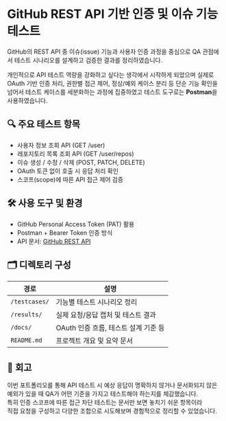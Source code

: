 # GitHub REST API 기반 인증 및 이슈 기능 테스트
GitHub의 REST API 중 이슈(issue) 기능과 사용자 인증 과정을 중심으로
QA 관점에서 테스트 시나리오를 설계하고 검증한 결과를 정리하였습니다.

개인적으로 API 테스트 역량을 강화하고 싶다는 생각에서 시작하게 되었으며
실제로 OAuth 기반 인증 처리, 권한별 접근 제어, 정상/예외 케이스 분리 등 단순 기능 확인을 넘어서 테스트 케이스를 세분화하는 과정에 집중하였고 테스트 도구로는 **Postman**을 사용하였습니다.

## 🔍 주요 테스트 항목
- 사용자 정보 조회 API (GET /user)
- 레포지토리 목록 조회 API (GET /user/repos)
- 이슈 생성 / 수정 / 삭제 (POST, PATCH, DELETE)
- OAuth 토큰 없이 호출 시 응답 처리 확인
- 스코프(scope)에 따른 API 접근 제어 검증


## 🛠 사용 도구 및 환경
- GitHub Personal Access Token (PAT) 활용
- Postman + Bearer Token 인증 방식
- API 문서: [GitHub REST API](https://docs.github.com/en/rest)


## 🗂 디렉토리 구성

| 경로 | 설명 |
|------|------|
| `/testcases/` | 기능별 테스트 시나리오 정리 |
| `/results/` | 실제 요청/응답 캡처 및 테스트 결과 |
| `/docs/` | OAuth 인증 흐름, 테스트 설계 기준 등 |
| `README.md` | 프로젝트 개요 및 요약 문서 |


## 🧩 회고
이번 포트폴리오를 통해 API 테스트 시 예상 응답이 명확하지 않거나
문서화되지 않은 예외가 있을 때 QA가 어떤 기준을 가지고 테스트해야 하는지를 체감했습니다.  
특히 인증 스코프에 따른 접근 차단 테스트는 문서만 보면 놓치기 쉬운 항목이라  
직접 요청을 구성하고 다양한 조합으로 시도해보며 경험적으로 정리할 수 있었습니다.
